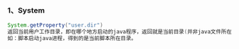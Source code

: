 ### 1、System

```java
System.getProperty("user.dir")
返回当前用户工作目录，即在哪个地方启动的java程序，返回就是当前目录(并非java文件所在目录);
如：脚本启动java进程，得到的是当前脚本所在目录。
```


